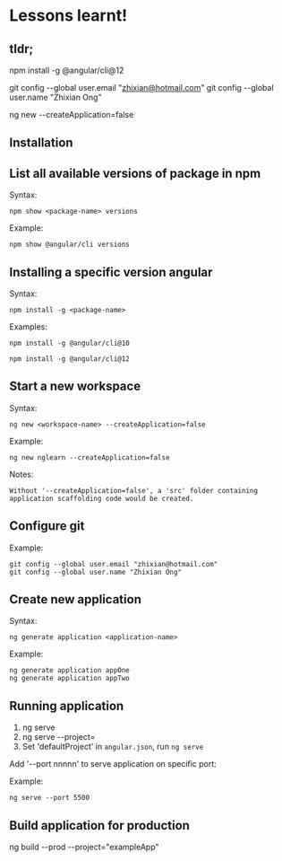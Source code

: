 # Lessons learnt!

## tldr;

npm install -g @angular/cli@12

git config --global user.email "zhixian@hotmail.com"
git config --global user.name "Zhixian Ong"

ng new <workspace-name> --createApplication=false




## Installation

## List all available versions of package in npm

Syntax:

    npm show <package-name> versions

Example:

    npm show @angular/cli versions

## Installing a specific version angular

Syntax:

    npm install -g <package-name>

Examples:

    npm install -g @angular/cli@10

    npm install -g @angular/cli@12

## Start a new workspace

Syntax:

    ng new <workspace-name> --createApplication=false

Example:

    ng new nglearn --createApplication=false

Notes:

    Without '--createApplication=false', a 'src' folder containing application scaffolding code would be created.


## Configure git

Example:

    git config --global user.email "zhixian@hotmail.com"
    git config --global user.name "Zhixian Ong"

## Create new application

Syntax:

    ng generate application <application-name>

Example:

    ng generate application appOne
    ng generate application appTwo

## Running application

1.  ng serve <application-name>
2.  ng serve --project=<application-name>
3.  Set 'defaultProject' in `angular.json`, run `ng serve`

Add '--port nnnnn' to serve application on specific port:

Example:

    ng serve --port 5500

## Build application for production

ng build --prod --project="exampleApp"
 